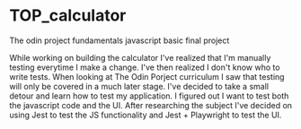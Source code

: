 # TOP_calculator

The odin project fundamentals javascript basic final project

While working on building the calculator I've realized that I'm manually testing everytime I make a change.
I've then realized I don't know who to write tests. When looking at The Odin Porject curriculum I saw that testing will only be covered in a much later stage.
I've decided to take a small detour and learn how to test my application. I figured out I want to test both the javascript code and the UI.
After researching the subject I've decided on using Jest to test the JS functionality and Jest + Playwright to test the UI.
